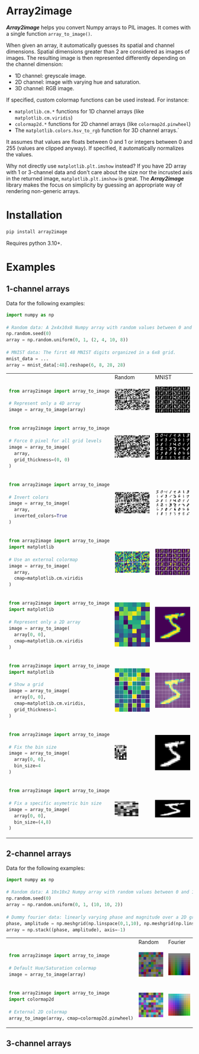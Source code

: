 # Array2image

***Array2image*** helps you convert Numpy arrays to PIL images. It comes with a single function `array_to_image()`.

When given an array, it automatically guesses its spatial and channel dimensions. Spatial dimensions greater than 2 are considered as images of images. The resulting image is then represented differently depending on the channel dimension:
* 1D channel: greyscale image.
* 2D channel: image with varying hue and saturation.
* 3D channel: RGB image.

If specified, custom colormap functions can be used instead. For instance:
* `matplotlib.cm.*` functions for 1D channel arrays (like `matplotlib.cm.viridis`)
* `colormap2d.*` functions for 2D channel arrays (like `colormap2d.pinwheel`)
* The `matplotlib.colors.hsv_to_rgb` function for 3D channel arrays.`

It assumes that values are floats between 0 and 1 or integers between 0 and 255 (values are clipped anyway). If specified, it automatically normalizes the values.

Why not directly use `matplotlib.plt.imshow` instead? If you have 2D array with 1 or 3-channel data and don't care about the size nor the incrusted axis in the returned image, `matplotlib.plt.imshow` is great. The ***Array2image*** library makes the focus on simplicity by guessing an appropriate way of rendering non-generic arrays. 

# Installation

```bash
pip install array2image
```

Requires python 3.10+.

# Examples

## 1-channel arrays

Data for the following examples:
```python
import numpy as np

# Random data: A 2x4x10x8 Numpy array with random values between 0 and 1
np.random.seed(0)
array = np.random.uniform(0, 1, (2, 4, 10, 8))

# MNIST data: The first 48 MNIST digits organized in a 6x8 grid.
mnist_data = ...
array = mnist_data[:48].reshape(6, 8, 28, 28)
```

<table>
<tr>
<td>
</td>
<td>Random</td>
<td>MNIST</td>
</tr>
<tr>
<td>

```python
from array2image import array_to_image

# Represent only a 4D array
image = array_to_image(array)
```

</td>
<td> 
<img src="https://github.com/mthiboust/array2image/blob/8b448f9e3a55961c31c6035a365c9a03d56482d6/docs/a2i_random.png" width="200px">
</td>
<td> 
<img src="https://github.com/mthiboust/array2image/blob/8b448f9e3a55961c31c6035a365c9a03d56482d6/docs/a2i_mnist_6_8_28_28.png" width="200px">
</td>
</tr>

<tr>
<td>

```python
from array2image import array_to_image

# Force 0 pixel for all grid levels
image = array_to_image(
  array, 
  grid_thickness=(0, 0)
)
```

</td>
<td> 
<img src="https://github.com/mthiboust/array2image/blob/8b448f9e3a55961c31c6035a365c9a03d56482d6/docs/a2i_random_grid_0_0.png" width="200px">
</td>
<td> 
<img src="https://github.com/mthiboust/array2image/blob/8b448f9e3a55961c31c6035a365c9a03d56482d6/docs/a2i_mnist_6_8_28_28_grid_0_0.png" width="200px">
</td>
</tr>

<tr>
<td>

```python
from array2image import array_to_image

# Invert colors
image = array_to_image(
  array, 
  inverted_colors=True
)
```

</td>
<td> 
<img src="https://github.com/mthiboust/array2image/blob/8b448f9e3a55961c31c6035a365c9a03d56482d6/docs/a2i_random_grid_0_0_inverted_colors.png" width="200px">
</td>
<td> 
<img src="https://github.com/mthiboust/array2image/blob/8b448f9e3a55961c31c6035a365c9a03d56482d6/docs/a2i_mnist_6_8_28_28_inverted_colors.png" width="200px">
</td>
</tr>

<tr>
<td>

```python
from array2image import array_to_image
import matplotlib

# Use an external colormap
image = array_to_image(
  array,
  cmap=matplotlib.cm.viridis
)
```

</td>
<td> 
<img src="https://github.com/mthiboust/array2image/blob/8b448f9e3a55961c31c6035a365c9a03d56482d6/docs/a2i_random_grid_0_0_cmap_viridis.png" width="200px">
</td>
<td> 
<img src="https://github.com/mthiboust/array2image/blob/8b448f9e3a55961c31c6035a365c9a03d56482d6/docs/a2i_mnist_6_8_28_28_cmap_viridis.png" width="200px">
</td>
</tr>
<tr>
<td>

```python
from array2image import array_to_image
import matplotlib

# Represent only a 2D array
image = array_to_image(
  array[0, 0], 
  cmap=matplotlib.cm.viridis
)
```

</td>
<td> 
<img src="https://github.com/mthiboust/array2image/blob/9b25a4e2db5db8402058b9f6651894b82cf264ce/docs/a2i_random_0_0_cmap_viridis.png">
</td>
<td> 
<img src="https://github.com/mthiboust/array2image/blob/9b25a4e2db5db8402058b9f6651894b82cf264ce/docs/a2i_mnist_28_28.png">
</td>
</tr>

<tr>
<td>

```python
from array2image import array_to_image
import matplotlib

# Show a grid
image = array_to_image(
  array[0, 0], 
  cmap=matplotlib.cm.viridis, 
  grid_thickness=1
)
```

</td>
<td> 
<img src="https://github.com/mthiboust/array2image/blob/9b25a4e2db5db8402058b9f6651894b82cf264ce/docs/a2i_random_0_0_cmap_viridis_grid_1.png">
</td>
<td> 
<img src="https://github.com/mthiboust/array2image/blob/9b25a4e2db5db8402058b9f6651894b82cf264ce/docs/a2i_mnist_28_28_grid_1.png">
</td>
</tr>

<tr>
<td>

```python
from array2image import array_to_image

# Fix the bin size
image = array_to_image(
  array[0, 0], 
  bin_size=4
)
```

</td>
<td> 
<img src="https://github.com/mthiboust/array2image/blob/9b25a4e2db5db8402058b9f6651894b82cf264ce/docs/a2i_random_0_0_bin_2.png">
</td>
<td> 
<img src="https://github.com/mthiboust/array2image/blob/9b25a4e2db5db8402058b9f6651894b82cf264ce/docs/a2i_mnist_28_28_grid_1_bin_4.png">
</td>
</tr>

<tr>
<td>

```python
from array2image import array_to_image

# Fix a specific asymetric bin size
image = array_to_image(
  array[0, 0], 
  bin_size=(4,8)
)
```

</td>
<td> 
<img src="https://github.com/mthiboust/array2image/blob/9b25a4e2db5db8402058b9f6651894b82cf264ce/docs/a2i_random_0_0_bin_2_4.png">
</td>
<td> 
<img src="https://github.com/mthiboust/array2image/blob/9b25a4e2db5db8402058b9f6651894b82cf264ce/docs/a2i_mnist_28_28_grid_1_bin_4_8.png">
</td>
</tr>
</table>

## 2-channel arrays


Data for the following examples:
```python
import numpy as np

# Random data: A 10x10x2 Numpy array with random values between 0 and 1
np.random.seed(0)
array = np.random.uniform(0, 1, (10, 10, 2))

# Dummy fourier data: linearly varying phase and magnitude over a 2D grid
phase, amplitude = np.meshgrid(np.linspace(0,1,10), np.meshgrid(np.linspace(0,1,10)))
array = np.stack((phase, amplitude), axis=-1)
```

<table>
<tr>
<td>
</td>
<td>Random</td>
<td>Fourier</td>
</tr>
<tr>
<td>

```python
from array2image import array_to_image

# Default Hue/Saturation colormap
image = array_to_image(array)
```

</td>
<td> 
<img src="https://github.com/mthiboust/array2image/blob/072db6c96721efcdc0171b4d579679786b456f69/docs/a2i_2c_random.png" width="200px">
</td>
<td> 
<img src="https://github.com/mthiboust/array2image/blob/072db6c96721efcdc0171b4d579679786b456f69/docs/a2i_2c_fourier.png" width="200px">
</td>
</tr>

<tr>
<td>

```python
from array2image import array_to_image
import colormap2d

# External 2D colormap
array_to_image(array, cmap=colormap2d.pinwheel)
```

</td>
<td> 
<img src="https://github.com/mthiboust/array2image/blob/072db6c96721efcdc0171b4d579679786b456f69/docs/a2i_2c_random_cmap.png" width="200px">
</td>
<td> 
<img src="https://github.com/mthiboust/array2image/blob/072db6c96721efcdc0171b4d579679786b456f69/docs/a2i_2c_fourier_cmap.png" width="200px">
</td>
</tr>

</table>

## 3-channel arrays


